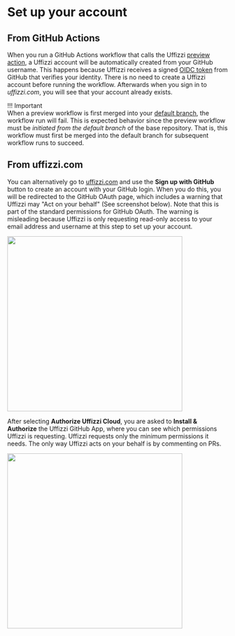 # Set up your account

## From GitHub  Actions
When you run a GitHub Actions workflow that calls the Uffizzi [preview action](https://github.com/marketplace/actions/preview-environments), a Uffizzi account will be automatically created from your GitHub username. This happens because Uffizzi receives a signed [OIDC token](oidc.md) from GitHub that verifies your identity. There is no need to create a Uffizzi account before running the workflow. Afterwards when you sign in to _uffizzi.com_, you will see that your account already exists.

!!! Important  
    When a preview workflow is first merged into your [default branch](https://docs.github.com/en/repositories/configuring-branches-and-merges-in-your-repository/managing-branches-in-your-repository/changing-the-default-branch), the workflow run will fail. This is expected behavior since the preview workflow must be _initiated from the default branch_ of the base repository. That is, this workflow must first be merged into the default branch for subsequent workflow runs to succeed.

## From uffizzi.com  
You can alternatively go to [uffizzi.com](https://uffizzi.com) and use the **Sign up with GitHub** button to create an account with your GitHub login. When you do this, you will be redirected to the GitHub OAuth page, which includes a warning that Uffizzi may "Act on your behalf" (See screenshot below). Note  that this is part of the standard permissions for GitHub OAuth. The warning is misleading because Uffizzi is only requesting read-only access to your email address and username at this step to set up your account. 

<img src="../../assets/images/authorize-uffizzi-cloud.png" width="400"> 

After selecting **Authorize Uffizzi Cloud**, you are asked to **Install & Authorize** the Uffizzi GitHub App, where you can see which permissions Uffizzi is requesting. Uffizzi requests only the minimum permissions it needs. The only way Uffizzi acts on your behalf is by commenting on PRs.

<img src="../../assets/images/install-and-authorize-uffizzi-cloud.png" width="400">  

